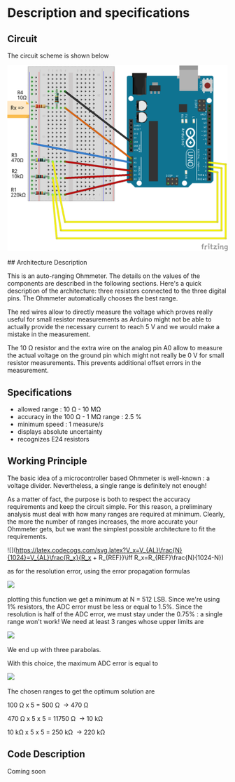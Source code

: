 # Description and specifications

## Circuit

The circuit scheme is shown below 

<p align="center">
  <img src="scheme.png" width="700" heigth="700" title="circuit scheme">
</p>
## Architecture Description

This is an auto-ranging Ohmmeter. The details on the values of the components are described in the following sections. Here's a quick description of the architecture: three resistors connected to the three digital pins. The Ohmmeter automatically chooses the best range. 

The red wires allow to directly measure the voltage which proves really useful for small resistor measurements as Arduino might not be able to actually provide the necessary current to reach 5 V and we would make a mistake in the measurement. 

The 10 &Omega; resistor and the extra wire on the analog pin A0 allow to measure the actual voltage on the ground pin which might not really be 0 V for small resistor measurements. This  prevents additional offset errors in the measurement.

## Specifications

* allowed range : 10 &Omega; - 10 M&Omega; 
* accuracy in the 100 &Omega; - 1 M&Omega; range : 2.5 %
* minimum speed : 1 measure/s
* displays absolute uncertainty
* recognizes E24 resistors

## Working Principle 

The basic idea of a microcontroller based Ohmmeter is well-known : a voltage divider. Nevertheless, a single range is definitely not enough!

As a matter of fact, the purpose is both to respect the accuracy requirements and keep the circuit simple. For this reason, a preliminary analysis must deal with how many ranges are required at minimum. Clearly, the more the number of ranges increases, the more accurate   your Ohmmeter gets, but we want the simplest possible architecture to fit the requirements.

![](https://latex.codecogs.com/svg.latex?V_x=V_{AL}\frac{N}{1024}=V_{AL}\frac{R_x}{R_x + R_{REF}}\iff R_x=R_{REF}\frac{N}{1024-N})

as for the resolution error, using the error propagation formulas

![](https://latex.codecogs.com/svg.latex?\epsilon_{R_x}=\frac{1024}{N(1024-N)})

plotting this function we get a minimum at N = 512 LSB. Since we're using 1% resistors, the ADC error must be less or equal to 1.5%. Since the resolution is half of the ADC error, we must stay under the 0.75% : a single range won't work! We need at least 3 ranges whose upper limits are 

![](https://latex.codecogs.com/svg.latex?R_x=5R_{REF})

We end up with three parabolas.

With this choice, the maximum ADC error is equal to 

![](https://latex.codecogs.com/svg.latex?\epsilon_{ADC}=2\epsilon_{R_{RIS}}=1.4%)

 The chosen ranges to get the optimum solution are

100 &Omega; x 5 = 500 &Omega;   &rarr; 470 &Omega;

470 &Omega; x 5 x 5 = 11750 &Omega;   &rarr; 10 k&Omega;

10 k&Omega; x 5 x 5 = 250 k&Omega;   &rarr; 220 k&Omega;

## Code Description

Coming soon